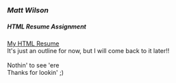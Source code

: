 ### *Matt Wilson*
##### HTML Resume Assignment
[My HTML Resume](https://matleewilson.github.io/html_resume)
<br>
It's just an outline for now, but I will come back to it later!!
<br>
<br>
Nothin' to see 'ere
<br>
Thanks for lookin' ;)

